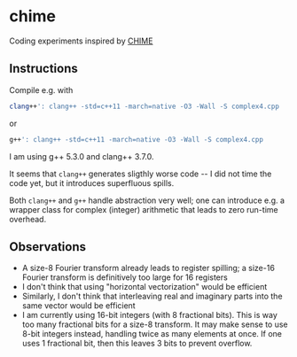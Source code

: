 # chime
Coding experiments inspired by [CHIME](http://chime.phas.ubc.ca)

## Instructions

Compile e.g. with
```sh
clang++': clang++ -std=c++11 -march=native -O3 -Wall -S complex4.cpp
```
or
```sh
g++': clang++ -std=c++11 -march=native -O3 -Wall -S complex4.cpp
```

I am using g++ 5.3.0 and clang++ 3.7.0.

It seems that `clang++` generates sligthly worse code -- I did not time the code
yet, but it introduces superfluous spills.

Both `clang++` and `g++` handle abstraction very well; one can introduce e.g. a
wrapper class for complex (integer) arithmetic that leads to zero run-time
overhead.

## Observations

- A size-8 Fourier transform already leads to register spilling; a size-16 Fourier transform is definitively too large for 16 registers
- I don't think that using "horizontal vectorization" would be efficient
- Similarly, I don't think that interleaving real and imaginary parts into the same vector would be efficient
- I am currently using 16-bit integers (with 8 fractional bits). This is way too many fractional bits for a size-8 transform. It may make sense to use 8-bit integers instead, handling twice as many elements at once. If one uses 1 fractional bit, then this leaves 3 bits to prevent overflow.
